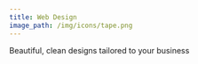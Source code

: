```yaml
---
title: Web Design
image_path: /img/icons/tape.png
---
```


Beautiful, clean designs tailored to your business